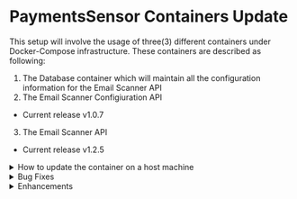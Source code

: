 # PaymentsSensor Containers Update
This setup will involve the usage of three(3) different containers under Docker-Compose infrastructure. These containers are described as following:
1. The Database container which will maintain all the configuration information for the Email Scanner API
2. The Email Scanner Configiuration API
* Current release v1.0.7

3. The Email Scanner API

* Current release v1.2.5

<p>
<details><summary>How to update the container on a host machine</summary>

<p>

1. Before updating the container you must download the following file depending on your OS:

  >* [PaymentsSensor-Containers-WinSetup.yml for Windows OS](https://github.com/kparginos/PaymentsSensor_Setup/blob/main/PaymentsSensor-Containers-WinSetup.yml)
  
</p>

<p>

2. To update to the latest version you need to do the following:

* For the Windows Host, go to the folder where the .yml file is located and run the following command:

```
docker-compose -f PaymentsSensor-Containers-WinSetup.yml pull
```

Once finished, run the following to update the containers:

```
docker-compose -f PaymentsSensor-Containers-WinSetup.yml up -d
```


</p>

</details>
  
<details><summary>Bug Fixes</summary>

* ### Scanner app version 1.2.5:

> Fix made to save attachments under separate folder when sender has multiple receivers, where part of file name is the receiver subfolder
  
* ### Scanner app version 1.2.1:

>1. Fix made to scan all availiable emails.
  
>2. Fix made to store attachments to folder based on Sender's Code as this is defined in the configuration.
  
</details>

<details><summary>Enhancements</summary>

* ### Configuration app version 1.0.7(latest):

> Service Broker support for future use by the Analyzer
 
* ### Configuration app version 1.0.6:

>1. Configuration now support Senders with multiple receivers based on delimeter at the attachment file name.
>2. List of Senders are sorted by name
  
* ### Configuration app version 1.0.5:
  
> Configuration app supports refresh of the active configurations when a change is made to the database

* ### Scanner app version 1.2.4(latest):

> Scanner now support Senders with multiple receivers based on delimeter at the attachment file name.

* ### Scanner app version 1.2.3:

>1. Scanner app creates attachments folder under date in which the email has beeen received

>2. Restart of the app with logout all logged in users.

* ### Scanner app version 1.2.0:

>1. Scanner now supports MS-Graph authentication in order to be able to read emails.

</details>
</p>

